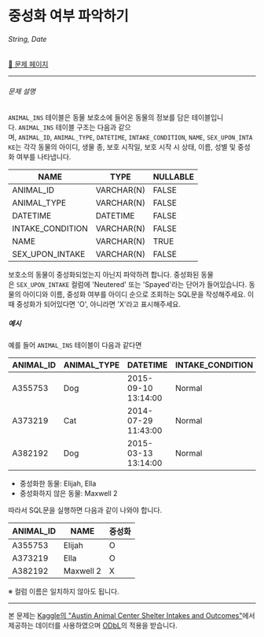 # 중성화 여부 파악하기

###### String, Date

[:link: 문제 페이지](https://school.programmers.co.kr/learn/courses/30/lessons/59409)

---

###### 문제 설명

`ANIMAL_INS` 테이블은 동물 보호소에 들어온 동물의 정보를 담은 테이블입니다. `ANIMAL_INS` 테이블 구조는 다음과 같으며, `ANIMAL_ID`, `ANIMAL_TYPE`, `DATETIME`, `INTAKE_CONDITION`, `NAME`, `SEX_UPON_INTAKE`는 각각 동물의 아이디, 생물 종, 보호 시작일, 보호 시작 시 상태, 이름, 성별 및 중성화 여부를 나타냅니다.

| NAME             | TYPE       | NULLABLE |
| ---------------- | ---------- | -------- |
| ANIMAL_ID        | VARCHAR(N) | FALSE    |
| ANIMAL_TYPE      | VARCHAR(N) | FALSE    |
| DATETIME         | DATETIME   | FALSE    |
| INTAKE_CONDITION | VARCHAR(N) | FALSE    |
| NAME             | VARCHAR(N) | TRUE     |
| SEX_UPON_INTAKE  | VARCHAR(N) | FALSE    |

보호소의 동물이 중성화되었는지 아닌지 파악하려 합니다. 중성화된 동물은 `SEX_UPON_INTAKE` 컬럼에 'Neutered' 또는 'Spayed'라는 단어가 들어있습니다. 동물의 아이디와 이름, 중성화 여부를 아이디 순으로 조회하는 SQL문을 작성해주세요. 이때 중성화가 되어있다면 'O', 아니라면 'X'라고 표시해주세요.

##### 예시

예를 들어 `ANIMAL_INS` 테이블이 다음과 같다면

| ANIMAL_ID | ANIMAL_TYPE | DATETIME            | INTAKE_CONDITION | NAME      | SEX_UPON_INTAKE |
| --------- | ----------- | ------------------- | ---------------- | --------- | --------------- |
| A355753   | Dog         | 2015-09-10 13:14:00 | Normal           | Elijah    | Neutered Male   |
| A373219   | Cat         | 2014-07-29 11:43:00 | Normal           | Ella      | Spayed Female   |
| A382192   | Dog         | 2015-03-13 13:14:00 | Normal           | Maxwell 2 | Intact Male     |

- 중성화한 동물: Elijah, Ella
- 중성화하지 않은 동물: Maxwell 2

따라서 SQL문을 실행하면 다음과 같이 나와야 합니다.

| ANIMAL_ID | NAME      | 중성화 |
| --------- | --------- | ------ |
| A355753   | Elijah    | O      |
| A373219   | Ella      | O      |
| A382192   | Maxwell 2 | X      |

※ 컬럼 이름은 일치하지 않아도 됩니다.

---

본 문제는 [Kaggle의 "Austin Animal Center Shelter Intakes and Outcomes"](https://www.kaggle.com/aaronschlegel/austin-animal-center-shelter-intakes-and-outcomes)에서 제공하는 데이터를 사용하였으며 [ODbL](https://opendatacommons.org/licenses/odbl/1.0/)의 적용을 받습니다.
